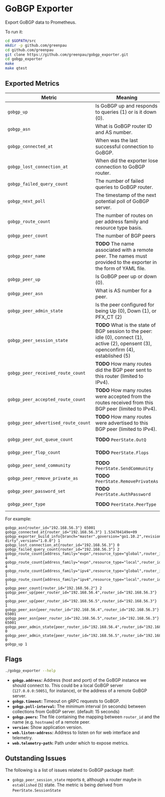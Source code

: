 # GoBGP Exporter

Export GoBGP data to Prometheus.

To run it:

```bash
cd $GOPATH/src
mkdir -p github.com/greenpau
cd github.com/greenpau
git clone https://github.com/greenpau/gobgp_exporter.git
cd gobgp_exporter
make
make qtest
```

## Exported Metrics

| Metric | Meaning | Labels |
| ------ | ------- | ------ |
| `gobgp_up` | Is GoBGP up and responds to queries (1) or is it down (0). | |
| `gobgp_asn` | What is GoBGP router ID and AS number. | `router_id` |
| `gobgp_connected_at` | When was the last successful connection to GoBGP. | `router_id` |
| `gobgp_lost_connection_at` | When did the exporter lose connection to GoBGP router. | `router_id` |
| `gobgp_failed_query_count` | The number of failed queries to GoBGP router. | `router_id` |
| `gobgp_next_poll` | The timestamp of the next potential poll of GoBGP server. | `router_id` |
| `gobgp_route_count` | The number of routes on per address family and resource type basis. | `router_id`, `address_family`, `resource_type` |
| `gobgp_peer_count` | The number of BGP peers | `router_id` |
| `gobgp_peer_name` | **TODO** The name associated with a remote peer. The names must provided to the exporter in the form of YAML file. | `router_id` |
| `gobgp_peer_up` | Is GoBGP peer up or down (0). | `router_id`, `peer_router_id` |
| `gobgp_peer_asn` | What is AS number for a peer. | `router_id`, `peer_router_id` |
| `gobgp_peer_admin_state` | Is the peer configured for being Up (0), Down (1), or PFX_CT (2) | `router_id`, `peer_router_id` |
| `gobgp_peer_session_state` | **TODO** What is the state of BGP session to the peer: idle (0), connect (1), active (2), opensent (3), openconfirm (4), established (5) | `router_id`, `peer_router_id` |
| `gobgp_peer_received_route_count` | **TODO** How many routes did the BGP peer sent to this router (limited to IPv4). | `router_id`, `peer_router_id` |
| `gobgp_peer_accepted_route_count` | **TODO** How many routes were accepted from the routes received from this BGP peer (limited to IPv4). | `router_id`, `peer_router_id` |
| `gobgp_peer_advertised_route_count` | **TODO** How many routes were advertised to this BGP peer (limited to IPv4). | `router_id`, `peer_router_id` |
| `gobgp_peer_out_queue_count` | **TODO** `PeerState.OutQ` | `router_id`, `peer_router_id` |
| `gobgp_peer_flop_count` | **TODO** `PeerState.Flops` | `router_id`, `peer_router_id` |
| `gobgp_peer_send_community` | **TODO** `PeerState.SendCommunity` | `router_id`, `peer_router_id` |
| `gobgp_peer_remove_private_as` | **TODO** `PeerState.RemovePrivateAs` | `router_id`, `peer_router_id` |
| `gobgp_peer_password_set` | **TODO** `PeerState.AuthPassword` | `router_id`, `peer_router_id` |
| `gobgp_peer_type` | **TODO** `PeerState.PeerType` | `router_id`, `peer_router_id` |

For example:

```
gobgp_asn{router_id="192.168.56.3"} 65001
gobgp_connected_at{router_id="192.168.56.3"} 1.534704149e+09
gobgp_exporter_build_info{branch="master",goversion="go1.10.2",revision="687ae72-dirty",version="1.0.0"} 1
gobgp_lost_connection_at{router_id="192.168.56.3"} 0
gobgp_failed_query_count{router_id="192.168.56.3"} 2
gobgp_route_count{address_family="evpn",resource_type="global",router_id="192.168.56.3"} 4
gobgp_route_count{address_family="evpn",resource_type="local",router_id="192.168.56.3"} 4
gobgp_route_count{address_family="ipv4",resource_type="global",router_id="192.168.56.3"} 1
gobgp_route_count{address_family="ipv4",resource_type="local",router_id="192.168.56.3"} 1
gobgp_peer_count{router_id="192.168.56.2"} 2
gobgp_peer_up{peer_router_id="192.168.56.4",router_id="192.168.56.3"} 1
gobgp_peer_up{peer_router_id="192.168.56.5",router_id="192.168.56.3"} 1
gobgp_peer_asn{peer_router_id="192.168.56.4",router_id="192.168.56.3"} 65001
gobgp_peer_asn{peer_router_id="192.168.56.5",router_id="192.168.56.3"} 65001
gobgp_peer_admin_state{peer_router_id="192.168.56.4",router_id="192.168.56.3"} 0
gobgp_peer_admin_state{peer_router_id="192.168.56.5",router_id="192.168.56.3"} 0
gobgp_up 1
```

## Flags

```bash
./gobgp_exporter --help
```

* __`gobgp.address`:__ Address (host and port) of the GoBGP instance we should
    connect to. This could be a local GoBGP server (`127.0.0.0:50051`, for
    instance), or the address of a remote GoBGP server.
* __`gobgp.timeout`:__ Timeout on gRPC requests to GoBGP.
* __`gobgp.poll-interval`:__ The minimum interval (in seconds) between collections from GoBGP server. (default: 15 seconds)
* __`gobgp.peers`:__ The file containing the mapping between `router_id` and the name (e.g. `hostname`) of a remote peer.
* __`version`:__ Show application version.
* __`web.listen-address`:__ Address to listen on for web interface and telemetry.
* __`web.telemetry-path`:__ Path under which to expose metrics.

## Outstanding Issues

The following is a list of issues related to GoBGP package itself:
- `gobgp_peer_session_state` reports `0`, although a router maybe in `established` (`5`) state.
  The metric is being derived from `PeerState.SessionState`
